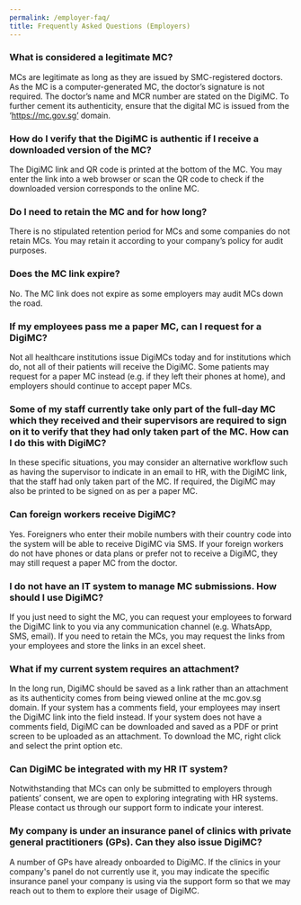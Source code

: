 ```yaml
---
permalink: /employer-faq/
title: Frequently Asked Questions (Employers)
---
```

### What is considered a legitimate MC?

MCs are legitimate as long as they are issued by SMC-registered doctors. As the MC is a computer-generated MC, the doctor’s signature is not required. The doctor’s name and MCR number are stated on the DigiMC. To further cement its authenticity, ensure that the digital MC is issued from the ‘https://mc.gov.sg’ domain.

### How do I verify that the DigiMC is authentic if I receive a downloaded version of the MC?

The DigiMC link and QR code is printed at the bottom of the MC. You may enter the link into a web browser or scan the QR code to check if the downloaded version corresponds to the online MC.

### Do I need to retain the MC and for how long?

There is no stipulated retention period for MCs and some companies do not retain MCs. You may retain it according to your company’s policy for audit purposes.

### Does the MC link expire?

No. The MC link does not expire as some employers may audit MCs down the road.

### If my employees pass me a paper MC, can I request for a DigiMC?

Not all healthcare institutions issue DigiMCs today and for institutions which do, not all of their patients will receive the DigiMC. Some patients may request for a paper MC instead (e.g. if they left their phones at home), and employers should continue to accept paper MCs.

### Some of my staff currently take only part of the full-day MC which they received and their supervisors are required to sign on it to verify that they had only taken part of the MC. How can I do this with DigiMC?

In these specific situations, you may consider an alternative workflow such as having the supervisor to indicate in an email to HR, with the DigiMC link, that the staff had only taken part of the MC. If required, the DigiMC may also be printed to be signed on as per a paper MC.

### Can foreign workers receive DigiMC?

Yes. Foreigners who enter their mobile numbers with their country code into the system will be able to receive DigiMC via SMS. If your foreign workers do not have phones or data plans or prefer not to receive a DigiMC, they may still request a paper MC from the doctor.

### I do not have an IT system to manage MC submissions. How should I use DigiMC?

If you just need to sight the MC, you can request your employees to forward the DigiMC link to you via any communication channel (e.g. WhatsApp, SMS, email). If you need to retain the MCs, you may request the links from your employees and store the links in an excel sheet.

### What if my current system requires an attachment?

In the long run, DigiMC should be saved as a link rather than an attachment as its authenticity comes from being viewed online at the mc.gov.sg domain. If your system has a comments field, your employees may insert the DigiMC link into the field instead. If your system does not have a comments field, DigiMC can be downloaded and saved as a PDF or print screen to be uploaded as an attachment. To download the MC, right click and select the print option etc.

### Can DigiMC be integrated with my HR IT system?

Notwithstanding that MCs can only be submitted to employers through patients’ consent, we are open to exploring integrating with HR systems. Please contact us through our support form to indicate your interest.

### My company is under an insurance panel of clinics with private general practitioners (GPs). Can they also issue DigiMC?

A number of GPs have already onboarded to DigiMC. If the clinics in your company's panel do not currently use it, you may indicate the specific insurance panel your company is using via the support form so that we may reach out to them to explore their usage of DigiMC.